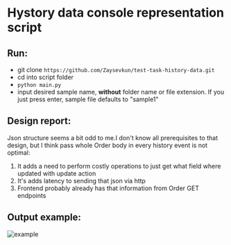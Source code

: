 # Hystory data console representation script

## Run:
- git clone ```https://github.com/Zaysevkun/test-task-history-data.git```
- cd into script folder
- ```python main.py```
- input desired sample name, **without** folder name or file extension. If you just press enter, sample file defaults to "sample1"

## Design report:
Json structure seems a bit odd to me.I don't know all prerequisites to that design, but I think pass whole Order body in every history event is not optimal:
1. It adds a need to perform costly operations to just get what field where updated with update action
2. It's adds latency to sending that json via http
3. Frontend probably already has that information from Order GET endpoints

## Output example:
![example](https://github.com/Zaysevkun/test-task-history-data/blob/master/output_example.png)
